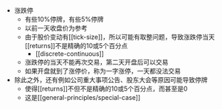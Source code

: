 - 涨跌停
    - 有些$10\%$停牌，有些$5\%$停牌
    - 以前一天收盘价为参考
    - 由于股价变动有[[tick-size]]，所以可能有取整问题，导致涨跌停当天[[returns]]不是精确的10或5个百分点
      - [[discrete-continuous]]
    - 涨跌停的当天不能再次交易，第二天开盘后可以交易
    - 如果开盘就到了涨停价，称为一字涨停，一天都没法交易
- 除此之外，还有例如公司重大事项公告、股东大会等原因可能导致停牌
    - 使得[[returns]]不但不是精确的10或5个百分点，而甚至是0
    - 这是[[general-principles/special-case]]